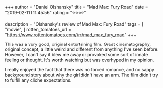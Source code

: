 +++
author = "Daniel Olshansky"
title = "Mad Max: Fury Road"
date = "2019-02-11T11:45:56"
rating = "⭐⭐⭐⭐"

description = "Olshansky's review of Mad Max: Fury Road"
tags = [
    "movie",
]
rotten_tomatoes_url = "https://www.rottentomatoes.com//m/mad_max_fury_road"
+++

This was a very good, original entertaining film. Great cinematography, original concept, a little weird and different from anything I've seen before. However, I can't say it blew me away or provoked some sort of innate feeling or thought. It's worth watching but was overhyped in my opinion.

I really enjoyed the fact that there was no forced romance, and no sappy background story about why the girl didn't have an arm. The film didn't try to fulfill any cliche expectations.
